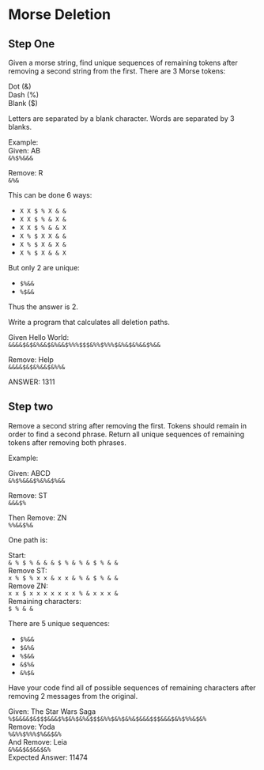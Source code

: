 # Morse Deletion

## Step One
Given a morse string, find unique sequences of remaining tokens after removing a second string from the first. There are 3 Morse tokens:

Dot (&)  
Dash (%)  
Blank ($)

Letters are separated by a blank character. Words are separated by 3 blanks.

Example:  
Given: AB  
`&%$%&&&`

Remove: R  
`&%&`

This can be done 6 ways:

* `X X $ % X & &`
* `X X $ % & X &`
* `X X $ % & & X`
* `X % $ X X & &`
* `X % $ X & X &`
* `X % $ X & & X`

But only 2 are unique:

* `$%&&`
* `%$&&`

Thus the answer is 2.

Write a program that calculates all deletion paths.

Given Hello World:  
`&&&&$&$&%&&$&%&&$%%%$$$&%%$%%%$&%&$&%&&$%&&`

Remove: Help  
`&&&&$&$&%&&$&%%&`

ANSWER: 1311

## Step two

Remove a second string after removing the first. Tokens should remain in order to find a second phrase. Return all unique sequences of remaining tokens after removing both phrases.

Example:

Given: ABCD  
`&%$%&&&$%&%&$%&&`

Remove: ST  
`&&&$%`

Then Remove: ZN  
`%%&&$%&`

One path is:

Start:  
`& % $ % & & & $ % & % & $ % & &`  
Remove ST:  
`x % $ % x x & x x & % & $ % & &`  
Remove ZN:  
`x x $ x x x x x x x % & x x x &`  
Remaining characters:  
`$ % & &`

There are 5 unique sequences:

* `$%&&`
* `$&%&`
* `%$&&`
* `&$%&`
* `&%$&`

Have your code find all of possible sequences of remaining characters after removing 2 messages from the original.

Given: The Star Wars Saga  
`%$&&&&$&$$$&&&$%$&%$&%&$$$&%%$&%$&%&$&&&$$$&&&$&%$%%&$&%`  
Remove: Yoda  
`%&%%$%%%$%&&$&%`  
And Remove: Leia  
`&%&&$&$&&$&%`  
Expected Answer: 11474

